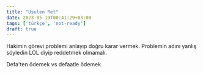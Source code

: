 ```yaml
---
title: "Usulen Ret"
date: 2023-05-19T00:41:29+03:00
tags: ['türkçe', 'not-ready']
draft: true
---
```

Hakimin görevi problemi anlayıp doğru karar vermek. Problemin adını yanlış söyledin LOL diyip reddetmek olmamalı.

Defa'ten ödemek vs defaatle ödemek
